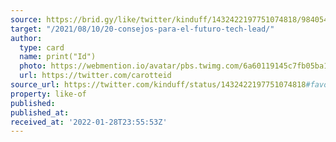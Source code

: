 ```yaml
---
source: https://brid.gy/like/twitter/kinduff/1432422197751074818/984054276
target: "/2021/08/10/20-consejos-para-el-futuro-tech-lead/"
author:
  type: card
  name: print("Id")
  photo: https://webmention.io/avatar/pbs.twimg.com/6a60119145c7fb05ba141154f31f942b6d267298b695bc30b205c9daf0fde24b.jpg
  url: https://twitter.com/carotteid
source_url: https://twitter.com/kinduff/status/1432422197751074818#favorited-by-984054276
property: like-of
published: 
published_at: 
received_at: '2022-01-28T23:55:53Z'
---
```


